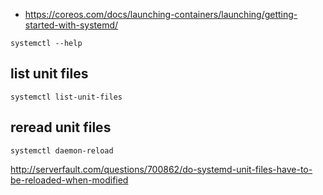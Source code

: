 - https://coreos.com/docs/launching-containers/launching/getting-started-with-systemd/

`systemctl --help`

## list unit files

`systemctl list-unit-files`

## reread unit files

`systemctl daemon-reload`

http://serverfault.com/questions/700862/do-systemd-unit-files-have-to-be-reloaded-when-modified
